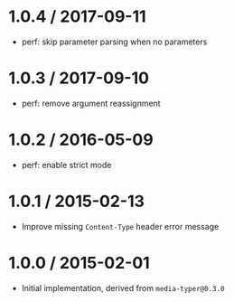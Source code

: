 1.0.4 / 2017-09-11  
==================  
  
  * perf: skip parameter parsing when no parameters  
  
1.0.3 / 2017-09-10  
==================  
  
  * perf: remove argument reassignment  
  
1.0.2 / 2016-05-09  
==================  
  
  * perf: enable strict mode  
  
1.0.1 / 2015-02-13  
==================  
  
  * Improve missing `Content-Type` header error message  
  
1.0.0 / 2015-02-01  
==================  
  
  * Initial implementation, derived from `media-typer@0.3.0`  
